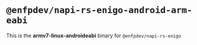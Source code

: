 # `@enfpdev/napi-rs-enigo-android-arm-eabi`

This is the **armv7-linux-androideabi** binary for `@enfpdev/napi-rs-enigo`

